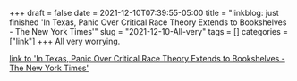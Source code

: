 +++draft = falsedate = 2021-12-10T07:39:55-05:00title = "linkblog: just finished 'In Texas, Panic Over Critical Race Theory Extends to Bookshelves - The New York Times'"slug = "2021-12-10-All-very"tags = []categories = ["link"]+++All very worrying. [link to 'In Texas, Panic Over Critical Race Theory Extends to Bookshelves - The New York Times'](https://www.nytimes.com/2021/12/10/us/texas-critical-race-theory-ban-books.html)